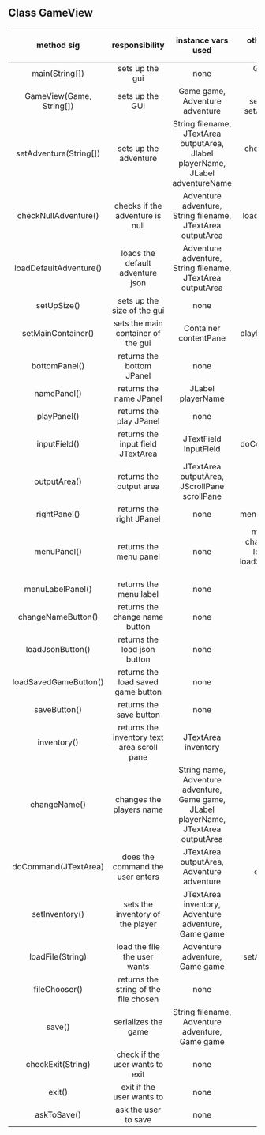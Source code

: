 ## Class GameView

| method sig | responsibility | instance vars used | other class methods called | objects used with method calls | lines of code |
|:----------:|:--------------:|:------------------:|:--------------------------:|:------------------------------:|:-------------:|
|main(String[])|sets up the gui|none|GameView(Game, String[])|GameView gui|5|
|GameView(Game, String[])|sets up the GUI|Game game, Adventure adventure|setUpSize(), setMainContainer(), setAdventure(String[])|Game game|8|
|setAdventure(String[])|sets up the adventure|String filename, JTextArea outputArea, Jlabel playerName, JLabel adventureName|checkNullAdventure(), setInventory()|Game game, JTextArea outputArea, JLabel playerName, JLabel adventureName, Adventure adventure|9|
|checkNullAdventure()|checks if the adventure is null|Adventure adventure, String filename, JTextArea outputArea|loadDefaultAdventure()|JTextArea outputArea, Game game, Adventure adventure|10|
|loadDefaultAdventure()|loads the default adventure json|Adventure adventure, String filename, JTextArea outputArea|none|Game game, JTextArea outputArea|6|
|setUpSize()|sets up the size of the gui|none|none|none|5|
|setMainContainer()|sets the main container of the gui|Container contentPane|namePanel(), playPanel(), rightPanel(), bottomPanel()|Container contentPane|8|
|bottomPanel()|returns the bottom JPanel|none|none|JPanel bottomPanel|5|
|namePanel()|returns the name JPanel|JLabel playerName|none|JPanel namePanel, Jlabel playerName|8|
|playPanel()|returns the play JPanel|none|inputField(), outputArea()|JPanel playPanel|6|
|inputField()|returns the input field JTextArea|JTextField inputField|doCommand(JTextField)|JTextField inputField|6|
|outputArea()|returns the output area|JTextArea outputArea, JScrollPane scrollPane|none|JTextArea outputArea|11|
|rightPanel()|returns the right JPanel|none|menuPanel(), inventory()|JPanel rightPanel|8|
|menuPanel()|returns the menu panel|none|menuLabelPanel(), changeNameButton(), loadJsonButton(), loadSavedGameButton(), saveButton()|JPanel menuPanel|11|
|menuLabelPanel()|returns the menu label|none|none|none|4|
|changeNameButton()|returns the change name button|none|changeName()|JButton changeNameButton|5|
|loadJsonButton()|returns the load json button|none|loadFile(String)|JButton loadJsonButton|5|
|loadSavedGameButton()|returns the load saved game button|none|loadFile(String)|JButton loadSavedGameButton|5|
|saveButton()|returns the save button|none|save()|JButton saveButton|5|
|inventory()|returns the inventory text area scroll pane|JTextArea inventory|none|JTextArea inventory|10|
|changeName()|changes the players name|String name, Adventure adventure, Game game, JLabel playerName, JTextArea outputArea|none|JoptionPane, Game game, JLabel playerName, JTextArea outputArea|9|
|doCommand(JTextArea)|does the command the user enters|JTextArea outputArea, Adventure adventure|setInventory(), checkExit(String)|JTextArea outputArea, JTextField textField, Adventure adventure|8|
|setInventory()|sets the inventory of the player|JTextArea inventory, Adventure adventure, Game game|none|JTextArea inventory, Game game, Adventure adventure|3|
|loadFile(String)|load the file the user wants|Adventure adventure, Game game|askToSave(), setAdventure(String[]), fileChooser()|JOptionPane, String file, Game game|11|
|fileChooser()|returns the string of the file chosen|none|none|JFileChooser fileChooser|8|
|save()|serializes the game|String filename, Adventure adventure, Game game|none|JOptionPane, Adventure adventure, Game game, String filename|8|
|checkExit(String)|check if the user wants to exit|none|exit()|String command|6|
|exit()|exit if the user wants to|none|askToSave()|JOptionPane, String saveAnswer|12|
|askToSave()|ask the user to save|none|save()|String saveAnswer, JOptionPane|11|
